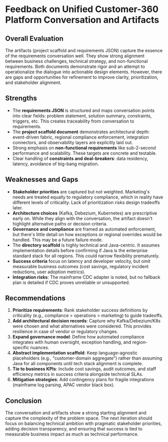 # Feedback on Unified Customer-360 Platform Conversation and Artifacts

## Overall Evaluation

The artifacts (project scaffold and requirements JSON) capture the
essence of the requirements conversation well. They show strong
alignment between business challenges, technical strategy, and
non-functional requirements. Both documents demonstrate rigor and an
attempt to operationalize the dialogue into actionable design elements.
However, there are gaps and opportunities for refinement to improve
clarity, prioritization, and stakeholder alignment.

## Strengths

-   The **requirements JSON** is structured and maps conversation points
    into clear fields: problem statement, solution summary, constraints,
    triggers, etc. This creates traceability from conversation to
    requirements.
-   The **project scaffold document** demonstrates architectural depth:
    event-driven fabric, regional compliance enforcement, integration
    connectors, and observability layers are explicitly laid out.
-   Strong emphasis on **non-functional requirements** like sub-2-second
    performance and scalability. These targets are concrete and
    testable.
-   Clear handling of **constraints and deal-breakers**: data residency,
    latency, avoidance of big-bang migration.

## Weaknesses and Gaps

-   **Stakeholder priorities** are captured but not weighted.
    Marketing's needs are treated equally to regulatory compliance,
    which in reality have different levels of criticality. Lack of
    prioritization risks design tradeoffs later.
-   **Architecture choices** (Kafka, Debezium, Kubernetes) are
    prescriptive early on. While they align with the conversation, the
    artifact doesn't highlight alternative paths or decision criteria.
-   **Governance and compliance** are framed as automated enforcement,
    but there's little detail on how exceptions or regional overrides
    would be handled. This may be a future failure mode.
-   The **directory scaffold** is highly technical and Java-centric. It
    assumes implementation details before confirming if Java is the
    enterprise standard stack for all regions. This could narrow
    flexibility prematurely.
-   **Success criteria** focus on latency and developer velocity, but
    omit measurable business outcomes (cost savings, regulatory incident
    reductions, user adoption metrics).
-   **Integration risks**: The mainframe CDC adapter is noted, but no
    fallback plan is detailed if CDC proves unreliable or unsupported.

## Recommendations

1.  **Prioritize requirements**: Rank stakeholder success definitions by
    criticality (e.g., compliance \> operations \> marketing) to guide
    tradeoffs.
2.  **Add architectural decision records**: Capture why
    Kafka/Debezium/K8s were chosen and what alternatives were
    considered. This provides resilience in case of vendor or regulatory
    changes.
3.  **Expand governance model**: Define how automated compliance
    integrates with human oversight, exception handling, and
    region-specific nuances.
4.  **Abstract implementation scaffold**: Keep language-agnostic
    placeholders (e.g., "customer-domain aggregate") rather than
    assuming Java for all components until tech stack alignment is
    complete.
5.  **Tie to business KPIs**: Include cost savings, audit outcomes, and
    staff efficiency metrics in success criteria alongside technical
    SLAs.
6.  **Mitigation strategies**: Add contingency plans for fragile
    integrations (mainframe log parsing, APAC vendor black box).

## Conclusion

The conversation and artifacts show a strong starting alignment and
capture the complexity of the problem space. The next iteration should
focus on balancing technical ambition with pragmatic stakeholder
priorities, adding decision transparency, and ensuring that success is
tied to measurable business impact as much as technical performance.
